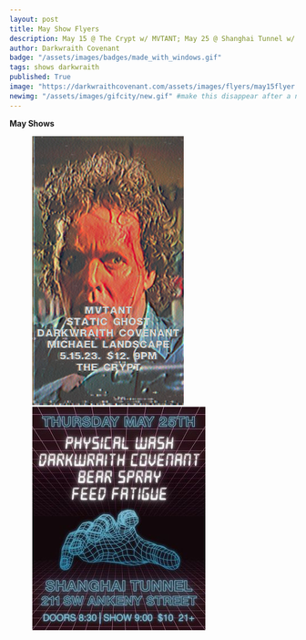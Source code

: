 ```yaml
---
layout: post
title: May Show Flyers
description: May 15 @ The Crypt w/ MVTANT; May 25 @ Shanghai Tunnel w/ Physical Wash
author: Darkwraith Covenant
badge: "/assets/images/badges/made_with_windows.gif"
tags: shows darkwraith
published: True
image: "https://darkwraithcovenant.com/assets/images/flyers/may15flyer.png"
newimg: "/assets/images/gifcity/new.gif" #make this disappear after a number of days with conditionals  
---
```

**May Shows**
<figure class="center">
<img src="/assets/images/flyers/may15flyer.png" alt="May 15 @ The Crypt Olympia with MVTANT" class="res">
<img src="/assets/images/flyers/may25flyer.jpeg" alt="May 25 @ Shanghai Tunnel with Physical Wash" class="res">
</figure>




